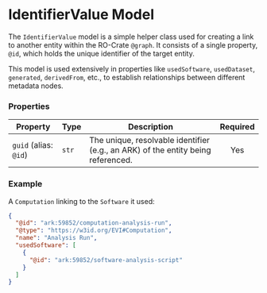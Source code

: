# IdentifierValue Model

The `IdentifierValue` model is a simple helper class used for creating a link to another entity within the RO-Crate `@graph`. It consists of a single property, `@id`, which holds the unique identifier of the target entity.

This model is used extensively in properties like `usedSoftware`, `usedDataset`, `generated`, `derivedFrom`, etc., to establish relationships between different metadata nodes.

### Properties

| Property              | Type  | Description                                                                      | Required |
| --------------------- | ----- | -------------------------------------------------------------------------------- | :------: |
| `guid` (alias: `@id`) | `str` | The unique, resolvable identifier (e.g., an ARK) of the entity being referenced. |   Yes    |

### Example

A `Computation` linking to the `Software` it used:

```json
{
  "@id": "ark:59852/computation-analysis-run",
  "@type": "https://w3id.org/EVI#Computation",
  "name": "Analysis Run",
  "usedSoftware": [
    {
      "@id": "ark:59852/software-analysis-script"
    }
  ]
}
```
